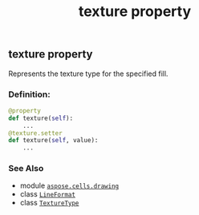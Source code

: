 ﻿---
title: texture property
second_title: Aspose.Cells for Python via .NET API References
description: 
type: docs
weight: 320
url: /aspose.cells.drawing/lineformat/texture/
is_root: false
---

## texture property


Represents the texture type for the specified fill.
### Definition:
```python
@property
def texture(self):
    ...
@texture.setter
def texture(self, value):
    ...
```

### See Also
* module [`aspose.cells.drawing`](../../)
* class [`LineFormat`](/cells/python-net/aspose.cells.drawing/lineformat)
* class [`TextureType`](/cells/python-net/aspose.cells.drawing/texturetype)
